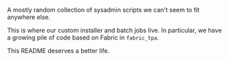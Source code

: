 A mostly random collection of sysadmin scripts we can't seem to fit
anywhere else.

This is where our custom installer and batch jobs live. In particular,
we have a growing pile of code based on Fabric in `fabric_tpa`.

This README deserves a better life.
